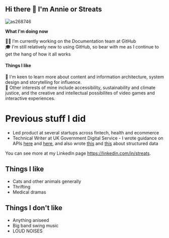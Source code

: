 <!-- markdownlint-disable-file MD026 MD033 MD013 MD022 MD032-->

## Hi there 👋 I'm Annie or Streats

![as268746](https://github.com/streats/streats/assets/12902836/f7c2d4cb-b424-4e03-9a8b-efdeed74867a)

**What I'm doing now**

👩‍💻 I’m currently working on the Documentation team at GitHub <br>
🎓 I'm still relatively new to using GitHub, so bear with me as I continue to get the hang of how it all works<br>

#### Things I like

🌱 I'm keen to learn more about content and information architecture, system design and storytelling for influence.<br>
🤔 Other interests of mine include accessibility, sustainability and climate justice, and the creative and intellectual possibilites of video games and interactive experiences.<br>

# Previous stuff I did
* Led product at several startups across fintech, health and ecommerce
* Technical Writer at UK Government Digital Service - I wrote guidance on APIs [here](https://www.gov.uk/guidance/defining-an-api-management-strategy) and [here](https://www.gov.uk/guidance/using-graphql-for-your-api), and also wrote [this](https://www.gov.uk/guidance/creating-and-sharing-spreadsheets) and [this](https://www.gov.uk/guidance/using-csv-file-format) about structured data

You can see more at my LinkedIn page https://linkedin.com/in/streats.

## Things I like

* Cats and other animals generally
* Thrifting
* Medical dramas

Things I don't like
-------------------

- Anything aniseed
- Big band swing music
- LOUD NOISES
